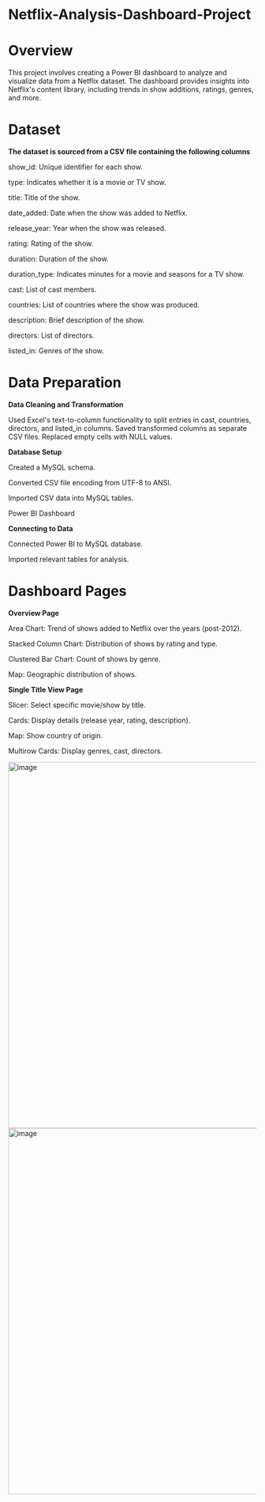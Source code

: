 # Netflix-Analysis-Dashboard-Project

# Overview
This project involves creating a Power BI dashboard to analyze and visualize data from a Netflix dataset. The dashboard provides insights into Netflix's content library, including trends in show additions, ratings, genres, and more.

# Dataset
**The dataset is sourced from a CSV file containing the following columns**

show_id: Unique identifier for each show.

type: Indicates whether it is a movie or TV show.

title: Title of the show.

date_added: Date when the show was added to Netflix.

release_year: Year when the show was released.

rating: Rating of the show.

duration: Duration of the show.

duration_type: Indicates minutes for a movie and seasons for a TV show.

cast: List of cast members.

countries: List of countries where the show was produced.

description: Brief description of the show.

directors: List of directors.

listed_in: Genres of the show.


# Data Preparation


**Data Cleaning and Transformation**

Used Excel's text-to-column functionality to split entries in cast, countries, directors, and listed_in columns.
Saved transformed columns as separate CSV files.
Replaced empty cells with NULL values.


**Database Setup**

Created a MySQL schema.

Converted CSV file encoding from UTF-8 to ANSI.

Imported CSV data into MySQL tables.

Power BI Dashboard

**Connecting to Data**

Connected Power BI to MySQL database.

Imported relevant tables for analysis.


# Dashboard Pages

**Overview Page**

Area Chart: Trend of shows added to Netflix over the years (post-2012).

Stacked Column Chart: Distribution of shows by rating and type.

Clustered Bar Chart: Count of shows by genre.

Map: Geographic distribution of shows.


**Single Title View Page**

Slicer: Select specific movie/show by title.

Cards: Display details (release year, rating, description).

Map: Show country of origin.

Multirow Cards: Display genres, cast, directors.

<img width="1242" height="741" alt="image" src="https://github.com/user-attachments/assets/e3674901-50b3-4dfa-b75c-0f8613ec2eb4" />

<img width="1244" height="741" alt="image" src="https://github.com/user-attachments/assets/d4b71a08-9913-447f-86cc-4b751f49a67c" />


